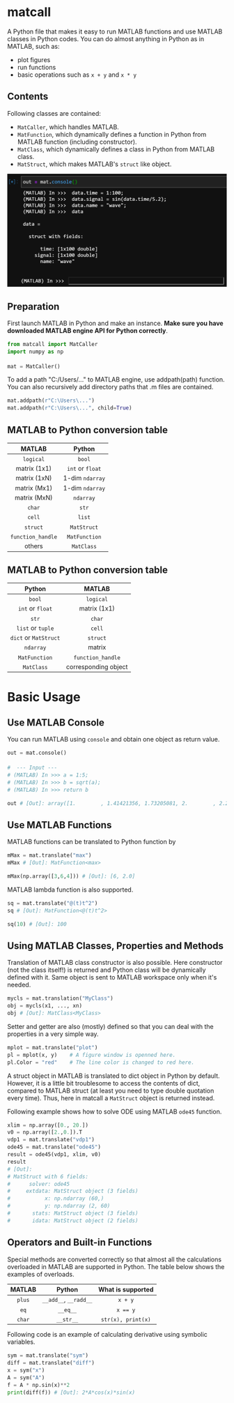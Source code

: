 # matcall
A Python file that makes it easy to run MATLAB functions and use MATLAB classes in Python codes. You can do almost anything in Python as in MATLAB, such as:

- plot figures
- run functions
- basic operations such as `x + y` and `x * y`

## Contents

Following classes are contained:

- `MatCaller`, which handles MATLAB.
- `MatFunction`, which dynamically defines a function in Python from MATLAB function (including constructor).
- `MatClass`, which dynamically defines a class in Python from MATLAB class.
- `MatStruct`, which makes MATLAB's `struct` like object.

<img src="images/example.png" width="600">

## Preparation

First launch MATLAB in Python and make an instance. **Make sure you have downloaded MATLAB engine API for Python correctly**.

```python
from matcall import MatCaller
import numpy as np

mat = MatCaller()
```

To add a path "C:/Users/..." to MATLAB engine, use addpath(path) function. You can also recursively add directory paths that .m files are contained.

```python
mat.addpath(r"C:\Users\...")
mat.addpath(r"C:\Users\...", child=True)
```
## MATLAB to Python conversion table

|MATLAB|Python|
|:----:|:----:|
|`logical`|`bool`|
|matrix (1x1)|`int` or `float`|
|matrix (1xN)|1-dim `ndarray`|
|matrix (Mx1)|1-dim `ndarray`|
|matrix (MxN)|`ndarray`|
|`char`|`str`|
|`cell`|`list`|
|`struct`|`MatStruct`|
|`function_handle`|`MatFunction`|
|others|`MatClass`|

## MATLAB to Python conversion table

|Python|MATLAB|
|:----:|:----:|
|`bool`|`logical`|
|`int` or `float`|matrix (1x1)|
|`str`|`char`|
|`list` or `tuple`|`cell`|
|`dict` or `MatStruct`|`struct`|
|`ndarray`|matrix|
|`MatFunction`|`function_handle`|
|`MatClass`|corresponding object|

# Basic Usage

## Use MATLAB Console

You can run MATLAB using `console` and obtain one object as return value.

```python
out = mat.console()

#  --- Input ---
# (MATLAB) In >>> a = 1:5;
# (MATLAB) In >>> b = sqrt(a);
# (MATLAB) In >>> return b
```
```python
out # [Out]: array([1.        , 1.41421356, 1.73205081, 2.        , 2.23606798])
```

## Use MATLAB Functions

MATLAB functions can be translated to Python function by

```python
mMax = mat.translate("max")
mMax # [Out]: MatFunction<max>
```
```python
mMax(np.array([3,6,4])) # [Out]: [6, 2.0]
```

MATLAB lambda function is also supported.
```python
sq = mat.translate("@(t)t^2")
sq # [Out]: MatFunction<@(t)t^2>
```
```python
sq(10) # [Out]: 100
```

## Using MATLAB Classes, Properties and Methods

Translation of MATLAB class constructor is also possible. Here constructor (not the class itself!) is returned and Python class will be dynamically defined with it. Same object
is sent to MATLAB workspace only when it's needed.

```python
mycls = mat.translation("MyClass")
obj = mycls(x1, ..., xn)
obj # [Out]: MatClass<MyClass>
```

Setter and getter are also (mostly) defined so that you can deal with the properties in a very simple way.

```python
mplot = mat.translate("plot")
pl = mplot(x, y)    # A figure window is openned here.
pl.Color = "red"    # The line color is changed to red here.
```

A struct object in MATLAB is translated to dict object in Python by default. However, it is a little bit troublesome to access the contents of dict, compared to MATLAB struct (at least you need to type double quotation every time). Thus, here in matcall a `MatStruct` object is returned instead.

Following example shows how to solve ODE using MATLAB `ode45` function.

```python
xlim = np.array([0., 20.])
v0 = np.array([2.,0.]).T
vdp1 = mat.translate("vdp1")
ode45 = mat.translate("ode45")
result = ode45(vdp1, xlim, v0)
result
# [Out]:
# MatStruct with 6 fields:
#      solver: ode45
#     extdata: MatStruct object (3 fields)
#           x: np.ndarray (60,)
#           y: np.ndarray (2, 60)
#       stats: MatStruct object (3 fields)
#       idata: MatStruct object (2 fields)
```


## Operators and Built-in Functions

Special methods are converted correctly so that almost all the calculations overloaded in MATLAB are supported in Python. The table below shows the examples of overloads.

|MATLAB|Python|What is supported|
|:----:|:----:|:---------------:|
|`plus`|`__add__`, `__radd__`| `x + y`|
|`eq`|`__eq__`|`x == y`|
|`char`|`__str__`|`str(x), print(x)`|

Following code is an example of calculating derivative using symbolic variables.

```python
sym = mat.translate("sym")
diff = mat.translate("diff")
x = sym("x")
A = sym("A")
f = A * np.sin(x)**2
print(diff(f)) # [Out]: 2*A*cos(x)*sin(x)
```
